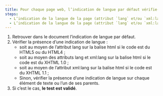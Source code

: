 ```yaml
---
title: Pour chaque page web, l’indication de langue par défaut vérifie-t-elle une de ces conditions ?
steps:
  - L’indication de la langue de la page (attribut `lang` et/ou `xml:lang`) est donnée pour l’élément `html`.
  - L’indication de la langue de la page (attribut `lang` et/ou `xml:lang`) est donnée sur chaque élément de texte ou sur l’un des éléments parents.
---
```


1. Retrouver dans le document l’indication de langue par défaut.
2. Vérifier la présence d’une indication de langue :
   - soit au moyen de l’attribut lang sur la balise html si le code est du HTML5 ou du HTML4 ;
   - soit au moyen des attributs lang et xml:lang sur la balise html si le code est du XHTML 1.0 ;
   - soit au moyen de l’attribut xml:lang sur la balise html si le code est du XHTML 1.1 ;
   - Sinon, vérifier la présence d’une indication de langue sur chaque élément de texte ou l’un de ses parents.
3. Si c’est le cas, **le test est validé**.
